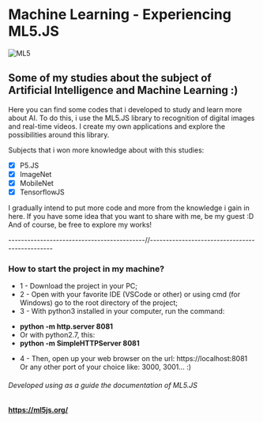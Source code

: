 # **Machine Learning - Experiencing ML5.JS**
![ML5](https://github.com/marioalvesx/MachineLearning-Studies/blob/master/ImageClassification/images/logoML5.png)

## Some of my studies about the subject of Artificial Intelligence and Machine Learning :)

Here you can find some codes that i developed to study and learn more about AI.
To do this, i use the ML5.JS library to recognition of digital images and real-time videos.
I create my own applications and explore the possibilities around this library.

Subjects that i won more knowledge about with this studies:
- [x] P5.JS
- [x] ImageNet
- [x] MobileNet
- [x] TensorflowJS

I gradually intend to put more code and more from the knowledge i gain in here. 
If you have some idea that you want to share with me, be my guest :D
And of course, be free to explore my works!

-------------------------------------------//-----------------------------------------------
### How to start the project in my machine?

* 1 - Download the project in your PC;
* 2 - Open with your favorite IDE (VSCode or other) or using cmd (for Windows) go to the root directory of the project;
* 3 - With python3 installed in your computer, run the command:
-   **python -m http.server 8081**
-   Or with python2.7, this:
-   **python -m SimpleHTTPServer 8081**
* 4 - Then, open up your web browser on the url: https://localhost:8081 Or any other port of your choice like: 3000, 3001... :)


###### Developed using as a guide the documentation of ML5.JS 
**https://ml5js.org/**
